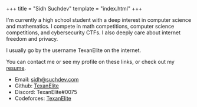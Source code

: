 +++
title = "Sidh Suchdev"
template = "index.html"
+++


I'm currently a high school student with a deep interest in computer science and mathematics. I compete in math competitions, computer science competitions, and cybersecurity CTFs. I also deeply care about internet freedom and privacy.<br>

I usually go by the username TexanElite on the internet.<br>

You can contact me or see my profile on these links, or check out my [resume](/resume.pdf).
- Email: [sidh@suchdev.com]("mailto:sidh@suchdev.com")
- Github: [TexanElite]("https://github.com/TexanElite")
- Discord: TexanElite#0075
- Codeforces: [TexanElite]("https://codeforces.com/profile/TexanElite")
